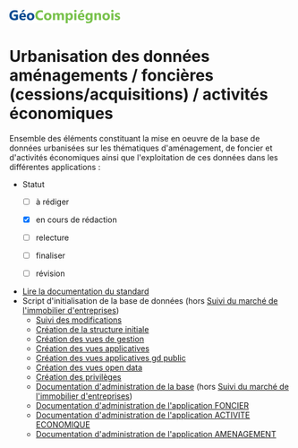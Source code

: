 ![picto](https://github.com/sigagglocompiegne/orga_gest_igeo/blob/master/doc/img/geocompiegnois_2020_reduit_v2.png)

# Urbanisation des données aménagements / foncières (cessions/acquisitions) / activités économiques

Ensemble des éléments constituant la mise en oeuvre de la base de données urbanisées sur les thématiques d'aménagement, de foncier et d'activités économiques ainsi que l'exploitation de ces données dans les différentes applications :

* Statut
  - [ ] à rédiger
  - [x] en cours de rédaction
  - [ ] relecture
  - [ ] finaliser
  - [ ] révision


- [Lire la documentation du standard](gabarit/livrables.md)
- Script d'initialisation de la base de données (hors [Suivi du marché de l'immobilier d'entreprises](https://github.com/sigagglocompiegne/marcheimmo))
  * [Suivi des modifications](bdd/afe_00_trace.sql)
  * [Création  de la structure initiale](bdd/afe_10_squelette.sql)
  * [Création des vues de gestion](bdd/afe_20_vues_gestion.sql)
  * [Création des vues applicatives](bdd/afe_21_vues_xapps.sql)
  * [Création des vues applicatives gd public](bdd/afe_22_vues_xapps_public.sql)
  * [Création des vues open data](bdd/afe_23_vues_xopendata.sql)
  * [Création des privilèges](bdd/afe_99_grant.sql)  
  * [Documentation d'administration de la base](app/doc_admin_bd_amt_fon_eco.md) (hors [Suivi du marché de l'immobilier d'entreprises](https://github.com/sigagglocompiegne/marcheimmoent/blob/master/doc/doc_admin_bd_immo.md))
  * [Documentation d'administration de l'application FONCIER](app/doc_admin_app_fon.md)
  * [Documentation d'administration de l'application ACTIVITE ECONOMIQUE](app/doc_admin_app_eco.md)
  * [Documentation d'administration de l'application AMENAGEMENT](app/doc_admin_app_amt.md)
